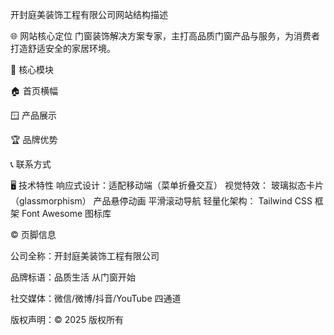 开封庭美装饰工程有限公司网站结构描述


🌐 网站核心定位
门窗装饰解决方案专家，主打高品质门窗产品与服务，为消费者打造舒适安全的家居环境。

🚀 核心模块

🏠 首页横幅


🪟 产品展示

🏆 品牌优势

📞 联系方式

🖥️ 技术特性
响应式设计：适配移动端（菜单折叠交互）
视觉特效：
玻璃拟态卡片（glassmorphism）
产品悬停动画
平滑滚动导航
轻量化架构：
Tailwind CSS 框架
Font Awesome 图标库

©️ 页脚信息

公司全称：开封庭美装饰工程有限公司

品牌标语：品质生活 从门窗开始

社交媒体：微信/微博/抖音/YouTube 四通道

版权声明：© 2025 版权所有
